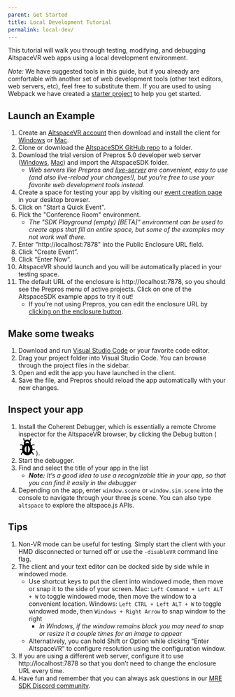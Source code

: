 ```yaml
---
parent: Get Started
title: Local Development Tutorial
permalink: local-dev/
---
```


This tutorial will walk you through testing, modifying, and debugging AltspaceVR web apps using a local development
environment.

*Note:* We have suggested tools in this guide, but if you already are comfortable with another set of web development
tools (other text editors, web servers, etc), feel free to substitute them. If you are used to using Webpack we have
created a [starter project](https://github.com/AltspaceVR/altspace-webpack-starter) to help you get started.

## Launch an Example

1. Create an [AltspaceVR account](https://account.altvr.com/users/sign_up) then download and install the client for
    [Windows](https://account.altvr.com/downloads) or [Mac](https://account.altvr.com/downloads/mac).
2. Clone or download the [AltspaceSDK GitHub repo](https://github.com/AltspaceVR/AltspaceSDK) to a folder.
3. Download the trial version of Prepros 5.0 developer web server
    ([Windows](http://prepros.io.s3.amazonaws.com/installers/Prepros-Windows-5.10.2.exe),
    [Mac](http://prepros.io.s3.amazonaws.com/installers/Prepros-Mac-5.10.2.zip)) and import the AltspaceSDK folder.
    * _Web servers like Prepros and [live-server](http://tapiov.net/live-server/) are convenient, easy to use
        (and also live-reload your changes!), but you’re free to use your favorite web development tools instead._
4. Create a space for testing your app by visiting our
    [event creation page](https://account.altvr.com/users/my/events) in your desktop browser.
5. Click on "Start a Quick Event".
6. Pick the "Conference Room" environment.
    * _The "SDK Playground (empty) [BETA]" environment can be used to create apps that fill an entire space, but some of the
        examples may not work well there._
7. Enter "http://localhost:7878" into the Public Enclosure URL field.
7. Click “Create Event”.
8. Click “Enter Now”.
9. AltspaceVR should launch and you will be automatically placed in your testing space.
10. The default URL of the enclosure is http://localhost:7878, so you should see the Prepros menu of active projects.
    Click on one of the AltspaceSDK example apps to try it out!
    * If you’re not using Prepros, you can edit the enclosure URL by
        [clicking on the enclosure button](https://asvrportalp.wpengine.com/wp-content/uploads/2014/07/2016-02-27-14_51_30-AltspaceVR.png).

## Make some tweaks

1. Download and run [Visual Studio Code](https://code.visualstudio.com/) or your favorite code editor.
2. Drag your project folder into Visual Studio Code. You can browse through the project files in the sidebar.
3. Open and edit the app you have launched in the client.
4. Save the file, and Prepros should reload the app automatically with your new changes.

## Inspect your app

1. Install the Coherent Debugger, which is essentially a remote Chrome inspector for the AltspaceVR browser, by clicking the Debug button (![](/assets/images/bug.png)).
2. Start the debugger.
3. Find and select the title of your app in the list
    * _**Note:** It’s a good idea to use a recognizable title in your app, so that you can find it easily in the debugger_
4. Depending on the app, enter `window.scene` or `window.sim.scene` into the console to navigate through your three.js
    scene. You can also type `altspace` to explore the altspace.js APIs.

## Tips

1. Non-VR mode can be useful for testing. Simply start the client with your HMD disconnected or turned off or use the
    `-disableVR` command line flag.
2. The client and your text editor can be docked side by side while in windowed mode.
    * Use shortcut keys to put the client into windowed mode, then move or snap it to the side of your screen.
        Mac: `Left Command + Left ALT + W` to toggle windowed mode, then move the window to a convenient location.
        Windows: `Left CTRL + Left ALT + W` to toggle windowed mode, then `Windows + Right Arrow` to snap window to the right
        * _In Windows, if the window remains black you may need to snap or resize it a couple times for an image to appear_
    * Alternatively, you can hold Shift or Option while clicking “Enter AltspaceVR” to configure resolution using the
        configuration window.
3. If you are using a different web server, configure it to use http://localhost:7878 so that you don’t need to change
    the enclosure URL every time.
4. Have fun and remember that you can always ask questions in our
    [MRE SDK Discord community](/discord).
